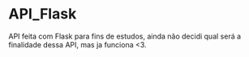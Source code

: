 # API_Flask

API feita com Flask para fins de estudos, ainda não decidi qual será a finalidade dessa API, mas ja funciona <3.
